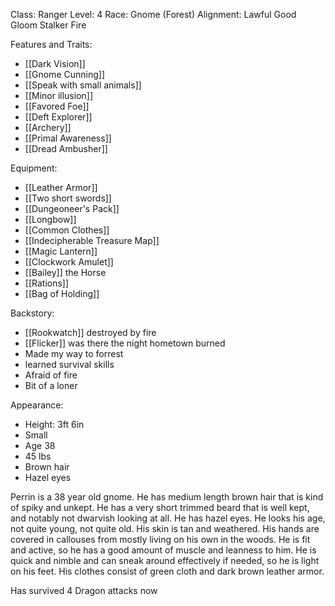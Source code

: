 Class: Ranger
Level: 4
Race: Gnome (Forest)
Alignment: Lawful Good
Gloom Stalker Fire

Features and Traits:
- [[Dark Vision]]
- [[Gnome Cunning]]
- [[Speak with small animals]]
- [[Minor illusion]]
- [[Favored Foe]]
- [[Deft Explorer]]
- [[Archery]]
- [[Primal Awareness]]
- [[Dread Ambusher]]

Equipment:
- [[Leather Armor]]
- [[Two short swords]]
- [[Dungeoneer's Pack]]
- [[Longbow]]
- [[Common Clothes]]
- [[Indecipherable Treasure Map]]
- [[Magic Lantern]]
- [[Clockwork Amulet]]
- [[Bailey]] the Horse
- [[Rations]]
- [[Bag of Holding]]


Backstory: 
- [[Rookwatch]] destroyed by fire
- [[Flicker]] was there the night hometown burned
- Made my way to forrest
- learned survival skills
- Afraid of fire
- Bit of a loner

Appearance:
- Height: 3ft 6in
 - Small
 - Age 38 
 - 45 lbs
 - Brown hair
 - Hazel eyes

Perrin is a 38 year old gnome. He has medium length brown hair that is kind of spiky and unkept. He has a very short trimmed beard that is well kept, and notably not dwarvish looking at all. He has hazel eyes. He looks his age, not quite young, not quite old. His skin is tan and weathered. His hands are covered in callouses from mostly living on his own in the woods. He is fit and active, so he has a good amount of muscle and leanness to him. He is quick and nimble and can sneak around effectively if needed, so he is light on his feet. His clothes consist of green cloth and dark brown leather armor. 


Has survived 4 Dragon attacks now
